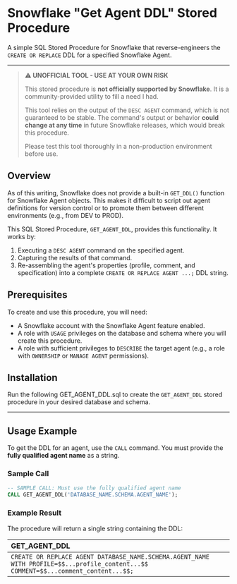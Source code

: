 # Snowflake "Get Agent DDL" Stored Procedure

A simple SQL Stored Procedure for Snowflake that reverse-engineers the `CREATE OR REPLACE` DDL for a specified Snowflake Agent.

-----

> **:warning: UNOFFICIAL TOOL - USE AT YOUR OWN RISK**
>
> This stored procedure is **not officially supported by Snowflake**. It is a community-provided utility to fill a need I had.
>
> This tool relies on the output of the `DESC AGENT` command, which is not guaranteed to be stable. The command's output or behavior **could change at any time** in future Snowflake releases, which would break this procedure.
>
> Please test this tool thoroughly in a non-production environment before use.

## Overview

As of this writing, Snowflake does not provide a built-in `GET_DDL()` function for Snowflake Agent objects. This makes it difficult to script out agent definitions for version control or to promote them between different environments (e.g., from DEV to PROD).

This SQL Stored Procedure, `GET_AGENT_DDL`, provides this functionality. It works by:

1.  Executing a `DESC AGENT` command on the specified agent.
2.  Capturing the results of that command.
3.  Re-assembling the agent's properties (profile, comment, and specification) into a complete `CREATE OR REPLACE AGENT ...;` DDL string.

## Prerequisites

To create and use this procedure, you will need:

  * A Snowflake account with the Snowflake Agent feature enabled.
  * A role with `USAGE` privileges on the database and schema where you will create this procedure.
  * A role with sufficient privileges to `DESCRIBE` the target agent (e.g., a role with `OWNERSHIP` or `MANAGE AGENT` permissions).

## Installation

Run the following GET_AGENT_DDL.sql to create the `GET_AGENT_DDL` stored procedure in your desired database and schema.


-----

## Usage Example

To get the DDL for an agent, use the `CALL` command. You must provide the **fully qualified agent name** as a string.

### Sample Call

```sql
-- SAMPLE CALL: Must use the fully qualified agent name
CALL GET_AGENT_DDL('DATABASE_NAME.SCHEMA.AGENT_NAME');
```

### Example Result

The procedure will return a single string containing the DDL:

| GET\_AGENT\_DDL |
| :--- |
| `CREATE OR REPLACE AGENT DATABASE_NAME.SCHEMA.AGENT_NAME WITH PROFILE=$$...profile_content...$$ COMMENT=$$...comment_content...$$;` |

